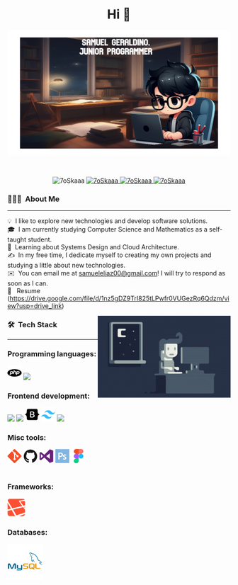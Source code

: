 <h1 align="center">Hi 👋</h1>
<p align="center">
  
  <a href="#"><img src="https://github.com/eliaz00/eliaz00/blob/main/Samuel-programmer.png"></a>
</p>
<br>

<p align="center">
<img src="https://img.shields.io/badge/samueleliaz00%40gmail.com-orange?logo=gmail" alt="7oSkaaa" height=25px, width=160px/> 
<a href = "https://www.facebook.com/samuel.geraldino">
	<img src="https://img.shields.io/badge/samuel.geraldino-blue?logo=facebook" alt="7oSkaaa" target="_blank" height=25px, width=160px/> 
</a>
 <a href = "https://www.linkedin.com/in/samuel-elias-geraldino-perez-72568917a/">
		<img src="https://img.shields.io/badge/samuel.geraldino-blue?logo=linkedin" alt="7oSkaaa" target="_blank" height=25px, width=160px/> 
</a>
 <a href = "https://www.instagram.com/samuel.geraldino/">
	<img src="https://img.shields.io/badge/%40samuel.geraldino-purple?logo=instagram" alt="7oSkaaa" target="_blank" height=25px, width=160px/> 
</a>
</p>

### 👨🏻‍💻 &nbsp;About Me
---
💡 &nbsp;I like to explore new technologies and develop software solutions.\
🎓 &nbsp;I am currently studying Computer Science and Mathematics as a self-taught student.\
🌱 &nbsp;Learning about Systems Design and Cloud Architecture.\
✍️ &nbsp;In my free time, I dedicate myself to creating my own projects and studying a little about new technologies.\
✉️ &nbsp;You can email me at samueleliaz00@gmail.com! I will try to respond as soon as I can.\
📄 &nbsp; Resume (https://drive.google.com/file/d/1nz5gDZ9TrI825tLPwfr0VUGezRq6Qdzm/view?usp=drive_link)

<img alt="Night Coding" src="https://raw.githubusercontent.com/AVS1508/AVS1508/master/assets/Night-Coding.gif" align="right"/>

### 🛠 &nbsp;Tech Stack
---
### Programming languages:
<div>
<img width ='32px' src ='https://github.com/devicons/devicon/blob/master/icons/php/php-plain.svg'>
<img width ='32px' src ='https://raw.githubusercontent.com/rahulbanerjee26/githubAboutMeGenerator/main/icons/javascript.svg'>
</div>

### Frontend development:
<div>
<img width ='32px' src ='https://raw.githubusercontent.com/rahulbanerjee26/githubAboutMeGenerator/main/icons/html.svg'>
<img width ='32px' src ='https://raw.githubusercontent.com/rahulbanerjee26/githubAboutMeGenerator/main/icons/css.svg'>
<img width ='32px' src ='https://github.com/devicons/devicon/blob/master/icons/bootstrap/bootstrap-plain.svg'>
<img width ='32px' src ='https://github.com/devicons/devicon/blob/master/icons/tailwindcss/tailwindcss-plain.svg'>
<img width ='32px' src ='https://raw.githubusercontent.com/rahulbanerjee26/githubAboutMeGenerator/main/icons/reactjs.svg'/>
</div>

### Misc tools:
<div>
<img width ='32px' src ='https://github.com/devicons/devicon/blob/master/icons/git/git-plain.svg'>
<img width ='32px' src ='https://github.com/devicons/devicon/blob/master/icons/github/github-original.svg'>
<img width ='32px' src ='https://github.com/devicons/devicon/blob/master/icons/visualstudio/visualstudio-plain.svg'>
<img width ='32px' src ='https://github.com/devicons/devicon/blob/master/icons/photoshop/photoshop-plain.svg'>
<img width ='32px' src ='https://github.com/devicons/devicon/blob/master/icons/figma/figma-original.svg'>
</div>
<br>

### Frameworks: 
<div>
<img width ='40px' src ='https://github.com/devicons/devicon/blob/master/icons/laravel/laravel-plain.svg'>
</div>

### Databases:
<div>
<img width ='80px' src ='https://github.com/devicons/devicon/blob/master/icons/mysql/mysql-original-wordmark.svg'>
</div>




